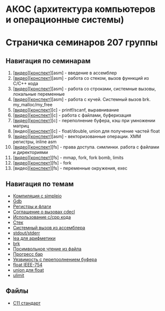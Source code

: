 # АКОС (архитектура компьютеров и операционные системы)

# Страничка семинаров 207 группы

## Навигация по семинарам
1.  [[видео](https://www.youtube.com/watch?v=Tutix99Y2_I)][[конспект](1sem-asm)][asm] - введение в ассемблер
2.  [[видео](https://www.youtube.com/watch?v=1aZq5COiZks)][[конспект](2sem-asm)][asm] - работа со стеком, вызов фуннкций из C/C++ кода
3.  [[видео](https://www.youtube.com/watch?v=Ty-TfSRB2P8)][[конспект](3sem-asm)][asm] - работа со строками, системные вызовы, локальные переменные
4.  [[видео](https://www.youtube.com/watch?v=oqwXGwMW16o)][[конспект](4sem-asm)][asm] - работа с кучей. Системный вызов brk. my_malloc/my_free
5.  [[видео](https://www.youtube.com/watch?v=YPteBhvUSWg)][[конспект](5sem-c)][c]     - printf/scanf, выравнивание
6.  [[видео](https://www.youtube.com/watch?v=rGtolk1oupY)][[конспект](6sem-c)][c]     - работа с файлами, буферизация
7.  [[видео](https://www.youtube.com/watch?v=XGcy3BW0k_w)][[конспект](7sem-c)][c]     - переполнение буфера, кэш при умножении матриц
8.  [видео][[конспект](8sem-c)][c]                                                    - float/double, union для получение частей float
9.  [[видео](https://www.youtube.com/watch?v=0hi7nVjlPcQ)][[конспект](9sem-asm)][asm] - векторизованные операции. XMM регистры, inline asm
10. [[видео](https://www.youtube.com/watch?v=V7PXDmYebl8)][[конспект](10sem-fs)][fs]  - права доступа. симлинки. работа с файлами и директориями
11. [[видео](https://www.youtube.com/watch?v=8i77sve9QWk)][[конспект](11sem-fs)][fs]  - mmap, fork, fork bomb, limits
12. [[видео](https://www.youtube.com/watch?v=A1nsJdVrJq8)][[конспект](12sem-fs)][fs]  - fork
13. [видео][[конспект](13sem-fs)][fs]                                                 - переменные окружения, exec

## Навигация по темам

* [Компиляция с simpleio](1sem-asm#%D0%BA%D0%BE%D0%BC%D0%BF%D0%B8%D0%BB%D1%8F%D1%86%D0%B8%D1%8F)
* [Gdb](1sem-asm#gdb)
* [Регистры и флаги](1sem-asm#%D1%80%D0%B5%D0%B3%D0%B8%D1%81%D1%82%D1%80%D1%8B)
* [Соглашение о вызовах cdecl](2sem-asm#%D1%81%D0%BE%D0%B3%D0%BB%D0%B0%D1%88%D0%B5%D0%BD%D0%B8%D0%B5-%D0%BE-%D0%B2%D1%8B%D0%B7%D0%BE%D0%B2%D1%8B%D1%85-cdecl32-%D0%B1%D0%B8%D1%82%D0%B0)
* [Использование c/cpp кода](2sem-asm#%D1%80%D0%B0%D0%B1%D0%BE%D1%82%D0%B0-%D1%81-c-%D0%B8-c-%D0%BA%D0%BE%D0%B4%D0%BE%D0%BC)
* [Стек](2sem-asm#%D1%80%D0%B0%D0%B1%D0%BE%D1%82%D0%B0-%D1%81%D0%BE-%D1%81%D1%82%D0%B5%D0%BA%D0%BE%D0%BC-tbd)
* [Системный вызов из ассемблера](3sem-asm#%D1%81%D0%B4%D0%B5%D0%BB%D0%B0%D1%82%D1%8C-%D1%81%D0%B8%D1%81%D1%82%D0%B5%D0%BC%D0%BD%D1%8B%D0%B9-%D0%B2%D1%8B%D0%B7%D0%BE%D0%B2)
* [stdout/stderr](3sem-asm#%D0%BF%D0%BE%D1%81%D0%BC%D0%BE%D1%82%D1%80%D0%B5%D1%82%D1%8C-%D0%BA%D0%B0%D0%BA-%D1%80%D0%B0%D0%B1%D0%BE%D1%82%D0%B0%D1%8E%D1%82-stdoutstderr)
* [lea для арифметики](3sem-asm#lea)
* [brk](4sem-asm#системный-вызов-brk)
* [Посимвольное чтение из файла](6sem-c/input_perf)
* [Прогресс бар](6sem-c/progress.c)
* [Уязвимость с перепоолнением буфера](7sem-c/test_overflow.c)
* [float IEEE-754](8sem-c#%D0%BF%D1%80%D0%B5%D0%B4%D1%81%D1%82%D0%B0%D0%B2%D0%BB%D0%B5%D0%BD%D0%B8%D0%B5-%D0%B2%D0%B5%D1%89%D0%B5%D1%81%D1%82%D0%B2%D0%B5%D0%BD%D0%BD%D1%8B%D1%85-%D1%87%D0%B8%D1%81%D0%B5%D0%BB)
* [union для float](8sem-c/float_parts.c)
* [ulimit](11sem-fs#ulimit)

## Файлы

* [C11 стандарт](C11_standard.pdf)

